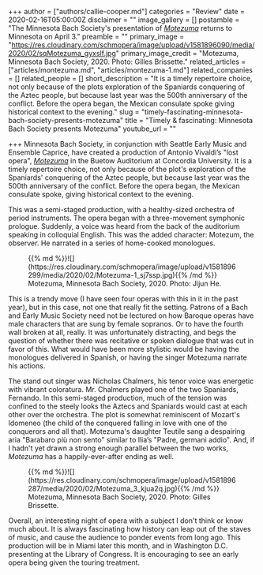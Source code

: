 +++
author = ["authors/callie-cooper.md"]
categories = "Review"
date = 2020-02-16T05:00:00Z
disclaimer = ""
image_gallery = []
postamble = "The Minnesota Bach Society's presentation of [_Motezuma_](https://www.brownpapertickets.com/event/4289479) returns to Minnesota on April 3."
preamble = ""
primary_image = "https://res.cloudinary.com/schmopera/image/upload/v1581896090/media/2020/02/sqMotezuma_gyxslf.jpg"
primary_image_credit = "Motezuma, Minnesota Bach Society, 2020. Photo: Gilles Brissette."
related_articles = ["articles/montezuma.md", "articles/montezuma-1.md"]
related_companies = []
related_people = []
short_description = "It is a timely repertoire choice, not only because of the plots exploration of the Spaniards conquering of the Aztec people, but because last year was the 500th anniversary of the conflict. Before the opera began, the Mexican consulate spoke giving historical context to the evening."
slug = "timely-fascinating-minnesota-bach-society-presents-motezuma"
title = "Timely & fascinating: Minnesota Bach Society presents Motezuma"
youtube_url = ""

+++
Minnesota Bach Society, in conjunction with Seattle Early Music and Ensemble Caprice, have created a production of Antonio Vivaldi’s "lost opera", [_Motezuma_](https://bachsocietymn.org/2019/06/30/vivaldis-motezuma/) in the Buetow Auditorium at Concordia University. It is a timely repertoire choice, not only because of the plot's exploration of the Spaniards' conquering of the Aztec people, but because last year was the 500th anniversary of the conflict. Before the opera began, the Mexican consulate spoke, giving historical context to the evening.

This was a semi-staged production, with a healthy-sized orchestra of period instruments. The opera began with a three-movement symphonic prologue. Suddenly, a voice was heard from the back of the auditorium speaking in colloquial English. This was the added character: Motezum, the observer. He narrated in a series of home-cooked monologues.

<figure data-type="image">{{% md %}}![](https://res.cloudinary.com/schmopera/image/upload/v1581896299/media/2020/02/Motezuma-1_sj7ssp.jpg){{% /md %}}

<figcaption>Motezuma, Minnesota Bach Society, 2020. Photo: Jijun He.</figcaption>

</figure>

This is a trendy move (I have seen four operas with this in it in the past year), but in this case, not one that really fit the setting. Patrons of a Bach and Early Music Society need not be lectured on how Baroque operas have male characters that are sung by female sopranos. Or to have the fourth wall broken at all, really. It was unfortunately distracting, and begs the question of whether there was recitative or spoken dialogue that was cut in favor of this. What would have been more stylistic would be having the monologues delivered in Spanish, or having the singer Motezuma narrate his actions.

The stand out singer was Nicholas Chalmers, his tenor voice was energetic with vibrant coloratura. Mr. Chalmers played one of the two Spaniards, Fernando. In this semi-staged production, much of the tension was confined to the steely looks the Aztecs and Spaniards would cast at each other over the orchestra. The plot is somewhat reminiscent of Mozart's Idomeneo (the child of the conquered falling in love with one of the conquerors and all that). Motezuma's daughter Teutile sang a despairing aria "Barabaro più non sento" similar to Ilia’s "Padre, germani addio". And, if I hadn't yet drawn a strong enough parallel between the two works, _Motezuma_ has a happily-ever-after ending as well.

<figure data-type="image">{{% md %}}![](https://res.cloudinary.com/schmopera/image/upload/v1581896287/media/2020/02/Motezuma_3_kjua2q.jpg){{% /md %}}

<figcaption>Motezuma, Minnesota Bach Society, 2020. Photo: Gilles Brissette.</figcaption>

</figure>

Overall, an interesting night of opera with a subject I don't think or know much about. It is always fascinating how history can leap out of the staves of music, and cause the audience to ponder events from long ago. This production will be in Miami later this month, and in Washington D.C. presenting at the Library of Congress. It is encouraging to see an early opera being given the touring treatment.